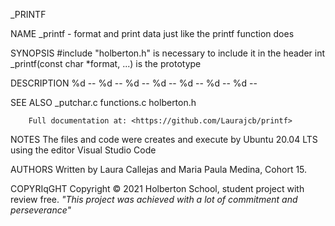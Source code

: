 _PRINTF

NAME
		_printf - format and print data just like the printf function does

SYNOPSIS
		#include "holberton.h" is necessary to include it in the header
		int _printf(const char *format, ...) is the prototype

DESCRIPTION
		%d --
		%d --
		%d --
		%d --
		%d --
		%d --
		%d --

SEE ALSO
		_putchar.c
		functions.c
		holberton.h

		Full documentation at: <https://github.com/Laurajcb/printf>

NOTES
		The files and code were creates and execute by Ubuntu 20.04 LTS using the editor Visual Studio Code

AUTHORS
		Written by Laura Callejas and Maria Paula Medina, Cohort 15.

COPYRIqGHT
		Copyright © 2021 Holberton School, student project with review free.
		*"This project was achieved with a lot of commitment and perseverance"*